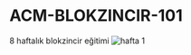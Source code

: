 # ACM-BLOKZINCIR-101
8 haftalık blokzincir eğitimi
![hafta 1](https://www.youtube.com/watch?v=GQjxMKGZsqw)
